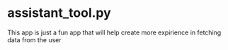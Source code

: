 # assistant_tool.py
This app is just a fun app that will help create more expirience in fetching data from the user
